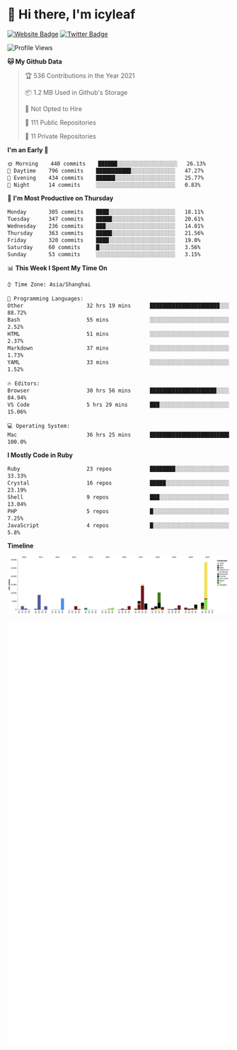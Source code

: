# 👋 Hi there, I'm icyleaf

[![Website Badge](https://img.shields.io/badge/-icyleaf.com-444444?style=flat&logo=Google-Chrome&logoColor=f2f2f2&link=https://icyleaf.com)](https://icyleaf.com)
[![Twitter Badge](https://img.shields.io/badge/-@icyleaf-1da1f2?style=flat&labelColor=1ca0f1&logo=twitter&logoColor=white&link=https://twitter.com/icyleaf)](https://twitter.com/icyleaf)

<!--START_SECTION:waka-->
![Profile Views](http://img.shields.io/badge/Profile%20Views-41-blue)

**🐱 My Github Data** 

> 🏆 536 Contributions in the Year 2021
 > 
> 📦 1.2 MB Used in Github's Storage 
 > 
> 🚫 Not Opted to Hire
 > 
> 📜 111 Public Repositories 
 > 
> 🔑 11 Private Repositories  
 > 
**I'm an Early 🐤** 

```text
🌞 Morning    440 commits    ██████░░░░░░░░░░░░░░░░░░░   26.13% 
🌆 Daytime    796 commits    ███████████░░░░░░░░░░░░░░   47.27% 
🌃 Evening    434 commits    ██████░░░░░░░░░░░░░░░░░░░   25.77% 
🌙 Night      14 commits     ░░░░░░░░░░░░░░░░░░░░░░░░░   0.83%

```
📅 **I'm Most Productive on Thursday** 

```text
Monday       305 commits    ████░░░░░░░░░░░░░░░░░░░░░   18.11% 
Tuesday      347 commits    █████░░░░░░░░░░░░░░░░░░░░   20.61% 
Wednesday    236 commits    ███░░░░░░░░░░░░░░░░░░░░░░   14.01% 
Thursday     363 commits    █████░░░░░░░░░░░░░░░░░░░░   21.56% 
Friday       320 commits    ████░░░░░░░░░░░░░░░░░░░░░   19.0% 
Saturday     60 commits     █░░░░░░░░░░░░░░░░░░░░░░░░   3.56% 
Sunday       53 commits     ░░░░░░░░░░░░░░░░░░░░░░░░░   3.15%

```


📊 **This Week I Spent My Time On** 

```text
⌚︎ Time Zone: Asia/Shanghai

💬 Programming Languages: 
Other                    32 hrs 19 mins      ██████████████████████░░░   88.72% 
Bash                     55 mins             ░░░░░░░░░░░░░░░░░░░░░░░░░   2.52% 
HTML                     51 mins             ░░░░░░░░░░░░░░░░░░░░░░░░░   2.37% 
Markdown                 37 mins             ░░░░░░░░░░░░░░░░░░░░░░░░░   1.73% 
YAML                     33 mins             ░░░░░░░░░░░░░░░░░░░░░░░░░   1.52%

🔥 Editors: 
Browser                  30 hrs 56 mins      █████████████████████░░░░   84.94% 
VS Code                  5 hrs 29 mins       ███░░░░░░░░░░░░░░░░░░░░░░   15.06%

💻 Operating System: 
Mac                      36 hrs 25 mins      █████████████████████████   100.0%

```

**I Mostly Code in Ruby** 

```text
Ruby                     23 repos            ████████░░░░░░░░░░░░░░░░░   33.33% 
Crystal                  16 repos            █████░░░░░░░░░░░░░░░░░░░░   23.19% 
Shell                    9 repos             ███░░░░░░░░░░░░░░░░░░░░░░   13.04% 
PHP                      5 repos             █░░░░░░░░░░░░░░░░░░░░░░░░   7.25% 
JavaScript               4 repos             █░░░░░░░░░░░░░░░░░░░░░░░░   5.8%

```


**Timeline**

![Chart not found](https://raw.githubusercontent.com/icyleaf/icyleaf/main/charts/bar_graph.png) 


<!--END_SECTION:waka-->

![Metrics](https://github.com/icyleaf/icyleaf/blob/main/github-metrics.svg)
